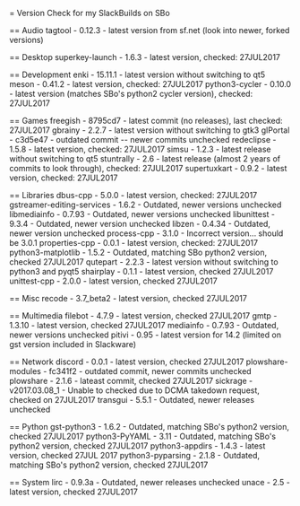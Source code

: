 = Version Check for my SlackBuilds on SBo

== Audio
tagtool - 0.12.3 - latest version from sf.net (look into newer, forked versions)

== Desktop
superkey-launch - 1.6.3 - latest version, checked: 27JUL2017

== Development
enki - 15.11.1 - latest version without switching to qt5
meson - 0.41.2 - latest version, checked: 27JUL2017
python3-cycler - 0.10.0 - latest version (matches SBo's python2 cycler version), checked: 27JUL2017

== Games
freegish - 8795cd7 - latest commit (no releases), last checked: 27JUL2017
gbrainy - 2.2.7 - latest version without switching to gtk3
glPortal - c3d5e47 - outdated commit -- newer commits unchecked
redeclipse - 1.5.8 - latest version, checked: 27JUL2017
simsu - 1.2.3 - latest release without switching to qt5
stuntrally - 2.6 - latest release (almost 2 years of commits to look through), checked: 27JUL2017
supertuxkart - 0.9.2 - latest version, checked: 27JUL2017

== Libraries
dbus-cpp - 5.0.0 - latest version, checked: 27JUL2017
gstreamer-editing-services - 1.6.2 - Outdated, newer versions unchecked
libmediainfo - 0.7.93 - Outdated, newer versions unchecked
libunittest - 9.3.4 - Outdated, newer version unchecked
libzen - 0.4.34 - Outdated, newer version unchecked
process-cpp - 3.1.0 - Incorrect version... should be 3.0.1
properties-cpp - 0.0.1 - latest version, checked: 27JUL2017
python3-matplotlib - 1.5.2 - Outdated, matching SBo python2 version, checked 27JUL2017
qutepart - 2.2.3 - latest version without switching to python3 and pyqt5
shairplay - 0.1.1 - latest version, checked 27JUL2017
unittest-cpp - 2.0.0 - latest version, checked 27JUL2017

== Misc
recode - 3.7_beta2 - latest version, checked 27JUL2017

== Multimedia
filebot - 4.7.9 - latest version, checked 27JUL2017
gmtp - 1.3.10 - latest version, checked 27JUL2017
mediainfo - 0.7.93 - Outdated, newer versions unchecked
pitivi - 0.95 - latest version for 14.2 (limited on gst version included in Slackware)

== Network
discord - 0.0.1 - latest version, checked 27JUL2017
plowshare-modules - fc341f2 - outdated commit, newer commits unchecked
plowshare - 2.1.6 - lateast commit, checked 27JUL2017
sickrage - v2017.03.08_1 - Unable to checked due to DCMA takedown request, checked on 27JUL2017
transgui - 5.5.1 - Outdated, newer releases unchecked

== Python
gst-python3 - 1.6.2 - Outdated, matching SBo's python2 version, checked 27JUL2017
python3-PyYAML - 3.11 - Outdated, matching SBo's python2 version, checked 27JUL2017
python3-appdirs - 1.4.3 - latest version, checked 27JUL 2017
python3-pyparsing - 2.1.8 - Outdated, matching SBo's python2 version, checked 27JUL2017

== System
lirc - 0.9.3a - Outdated, newer releases unchecked
unace - 2.5 - latest version, checked 27JUL2017
